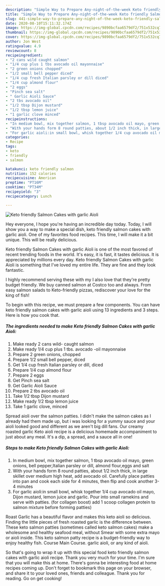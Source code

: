 ```yaml
---
description: "Simple Way to Prepare Any-night-of-the-week Keto friendly Salmon Cakes with garlic Aioli"
title: "Simple Way to Prepare Any-night-of-the-week Keto friendly Salmon Cakes with garlic Aioli"
slug: 441-simple-way-to-prepare-any-night-of-the-week-keto-friendly-salmon-cakes-with-garlic-aioli
date: 2020-08-10T15:11:32.174Z
image: https://img-global.cpcdn.com/recipes/9890bcfaa6579df2/751x532cq70/keto-friendly-salmon-cakes-with-garlic-aioli-recipe-main-photo.jpg
thumbnail: https://img-global.cpcdn.com/recipes/9890bcfaa6579df2/751x532cq70/keto-friendly-salmon-cakes-with-garlic-aioli-recipe-main-photo.jpg
cover: https://img-global.cpcdn.com/recipes/9890bcfaa6579df2/751x532cq70/keto-friendly-salmon-cakes-with-garlic-aioli-recipe-main-photo.jpg
author: Jon West
ratingvalue: 4.9
reviewcount: 8
recipeingredient:
- "2 cans wild caught salmon"
- "1/4 cup plus 1 tbs avocado oil mayonnaise"
- "2 green onions chopped"
- "1/2 small bell pepper diced"
- "1/4 cup fresh Italian parsley or dill diced"
- "1/4 cup almond flour"
- "2 eggs"
- "Pinch sea salt"
- " Garlic Aioli Sauce"
- "2 tbs avocado oil"
- "1/2 tbsp Dijon mustard"
- "1/2 tbsp lemon juice"
- "1 garlic clove minced"
recipeinstructions:
- "In medium bowl, mix together salmon, 1 tbsp avocado oil mayo, green onions, bell pepper,Italian parsley or dill, almond flour,eggs and salt"
- "With your hands form 8 round patties, about 1/2 inch thick, in large skillet over medium high heat, add avocado oil. Carefully place patties into pan and cook each side for 4 minutes, then flip and cook another 3-4 minutes"
- "For garlic aioli:in small bowl, whisk together 1/4 cup avocado oil mayo, Dijon mustard, lemon juice and garlic. Pour into small ramekins and serve with patties. (for collagen boost) add 1 scoop collagen protein to salmon mixture before forming patties)"
categories:
- Recipe
tags:
- keto
- friendly
- salmon

katakunci: keto friendly salmon 
nutrition: 152 calories
recipecuisine: American
preptime: "PT16M"
cooktime: "PT34M"
recipeyield: "3"
recipecategory: Lunch

---
```



![Keto friendly Salmon Cakes with garlic Aioli](https://img-global.cpcdn.com/recipes/9890bcfaa6579df2/751x532cq70/keto-friendly-salmon-cakes-with-garlic-aioli-recipe-main-photo.jpg)

Hey everyone, I hope you're having an incredible day today. Today, I will show you a way to make a special dish, keto friendly salmon cakes with garlic aioli. One of my favorites food recipes. This time, I will make it a bit unique. This will be really delicious.

Keto friendly Salmon Cakes with garlic Aioli is one of the most favored of recent trending foods in the world. It's easy, it is fast, it tastes delicious. It is appreciated by millions every day. Keto friendly Salmon Cakes with garlic Aioli is something that I've loved my entire life. They are fine and they look fantastic.

I highly recommend serving these with my I also love that they&#39;re pretty budget friendly. We buy canned salmon at Costco too and always. From easy salmon salads to Keto-friendly pizzas, rediscover your love for the king of fish!


To begin with this recipe, we must prepare a few components. You can have keto friendly salmon cakes with garlic aioli using 13 ingredients and 3 steps. Here is how you cook that.

<!--inarticleads1-->

##### The ingredients needed to make Keto friendly Salmon Cakes with garlic Aioli:

1. Make ready 2 cans wild- caught salmon
1. Make ready 1/4 cup plus 1 tbs. avocado -oil mayonnaise
1. Prepare 2 green onions, chopped
1. Prepare 1/2 small bell pepper, diced
1. Get 1/4 cup fresh Italian parsley or dill, diced
1. Prepare 1/4 cup almond flour
1. Prepare 2 eggs
1. Get Pinch sea salt
1. Get  Garlic Aioli Sauce
1. Prepare 2 tbs avocado oil
1. Take 1/2 tbsp Dijon mustard
1. Make ready 1/2 tbsp lemon juice
1. Take 1 garlic clove, minced


Spread aioli over the salmon patties. I didn&#39;t make the salmon cakes as I already had them made up, but i was looking for a yummy sauce and your aioli looked good and different as we aren&#39;t big dill fans. Our creamy roasted garlic Keto aioli recipe is a delicious homemade accompaniment to just about any meal. It&#39;s a dip, a spread, and a sauce all in one! 

<!--inarticleads2-->

##### Steps to make Keto friendly Salmon Cakes with garlic Aioli:

1. In medium bowl, mix together salmon, 1 tbsp avocado oil mayo, green onions, bell pepper,Italian parsley or dill, almond flour,eggs and salt
1. With your hands form 8 round patties, about 1/2 inch thick, in large skillet over medium high heat, add avocado oil. Carefully place patties into pan and cook each side for 4 minutes, then flip and cook another 3-4 minutes
1. For garlic aioli:in small bowl, whisk together 1/4 cup avocado oil mayo, Dijon mustard, lemon juice and garlic. Pour into small ramekins and serve with patties. (for collagen boost) add 1 scoop collagen protein to salmon mixture before forming patties)


Roast Garlic has a beautiful flavor and makes this keto aioli so delicious. Finding the little pieces of fresh roasted garlic is the difference between. These keto salmon patties (sometimes called keto salmon cakes) make a wholesome and healthy seafood meal, without Smear with some extra mayo or aioli inside. This keto salmon patty recipe is a budget-friendly way to enjoy healthy fish. Course Main Course. garlic aioli, or any kind of aioli. 

So that's going to wrap it up with this special food keto friendly salmon cakes with garlic aioli recipe. Thank you very much for your time. I'm sure that you will make this at home. There's gonna be interesting food at home recipes coming up. Don't forget to bookmark this page on your browser, and share it to your loved ones, friends and colleague. Thank you for reading. Go on get cooking!

